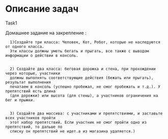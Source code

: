 # Описание задач


Task1

Домашнее задание на закрепление :

      1)Создайте три класса: Человек, Кот, Робот, которые не наследуются от одного класса.
      Эти классы должны уметь бегать и прыгать, все также с выводом информации о действии в консоль.


      2) Создайте два класса: беговая дорожка и стена, при прохождении через которые, участники
      должны выполнять соответствующие действия (бежать или прыгать), результат выполнения
      печатаем в консоль (успешно пробежал, не смог пробежать и т.д.). У препятствий есть длина
      (для дорожки) или высота (для стены), а участников ограничения на бег и прыжки.


      3) Создайте два массива: с участниками и препятствиями, и заставьте всех участников пройти
      этот набор препятствий. Если участник не смог пройти одно из препятствий, то дальше по
      списку он препятствий не идет.а из магазина удаляется.)
